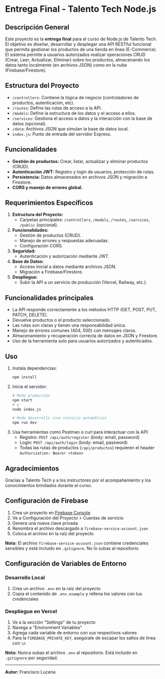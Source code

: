 # Entrega Final - Talento Tech Node.js

## Descripción General

Este proyecto es la **entrega final** para el curso de Node.js de Talento Tech. El objetivo es diseñar, desarrollar y desplegar una API RESTful funcional que permita gestionar los productos de una tienda en línea (E-Commerce). El sistema permite a usuarios autorizados realizar operaciones CRUD (Crear, Leer, Actualizar, Eliminar) sobre los productos, almacenando los datos tanto localmente (en archivos JSON) como en la nube (Firebase/Firestore).

## Estructura del Proyecto

- `/controllers`: Contiene la lógica de negocio (controladores de productos, autenticación, etc).
- `/routes`: Define las rutas de acceso a la API.
- `/models`: Define la estructura de los datos y el acceso a ellos.
- `/services`: Gestiona el acceso a datos y la interacción con la base de datos (opcional).
- `/data`: Archivos JSON que simulan la base de datos local.
- `index.js`: Punto de entrada del servidor Express.

## Funcionalidades

- **Gestión de productos:** Crear, listar, actualizar y eliminar productos (CRUD).
- **Autenticación JWT:** Registro y login de usuarios, protección de rutas.
- **Persistencia:** Datos almacenados en archivos JSON y migración a Firestore.
- **CORS y manejo de errores global.**

## Requerimientos Específicos

1. **Estructura del Proyecto:**
   - Carpetas principales: `/controllers`, `/models`, `/routes`, `/services`, `/public` (opcional).
2. **Funcionalidades:**
   - Gestión de productos (CRUD).
   - Manejo de errores y respuestas adecuadas.
   - Configuración CORS.
3. **Seguridad:**
   - Autenticación y autorización mediante JWT.
4. **Base de Datos:**
   - Acceso inicial a datos mediante archivos JSON.
   - Migración a Firebase/Firestore.
5. **Despliegue:**
   - Subir la API a un servicio de producción (Vercel, Railway, etc.).

## Funcionalidades principales

- La API responde correctamente a los métodos HTTP (GET, POST, PUT, PATCH, DELETE).
- Devuelve productos o el producto seleccionado.
- Las rutas son claras y tienen una responsabilidad única.
- Manejo de errores comunes (404, 500) con mensajes claros.
- Almacenamiento y recuperación correcta de datos en JSON y Firestore.
- Uso de la herramienta solo para usuarios autorizados y autenticados.

## Uso

1. Instala dependencias:
   ```bash
   npm install
   ```
2. Inicia el servidor:
   ```bash
   # Modo producción
   npm start
   # o
   node index.js

   # Modo desarrollo (con reinicio automático)
   npm run dev
   ```
3. Usa herramientas como Postman o curl para interactuar con la API:
   - Registro: `POST /api/auth/register` (body: email, password)
   - Login: `POST /api/auth/login` (body: email, password)
   - Todas las rutas de productos (`/api/productos`) requieren el header `Authorization: Bearer <token>`

## Agradecimientos

Gracias a Talento Tech y a los instructores por el acompañamiento y los conocimientos brindados durante el curso.

## Configuración de Firebase

1. Crea un proyecto en [Firebase Console](https://console.firebase.google.com/)
2. Ve a Configuración del Proyecto > Cuentas de servicio
3. Genera una nueva clave privada
4. Renombra el archivo descargado a `firebase-service-account.json`
5. Coloca el archivo en la raíz del proyecto

**Nota:** El archivo `firebase-service-account.json` contiene credenciales sensibles y está incluido en `.gitignore`. No lo subas al repositorio.

## Configuración de Variables de Entorno

### Desarrollo Local
1. Crea un archivo `.env` en la raíz del proyecto
2. Copia el contenido de `.env.example` y rellena los valores con tus credenciales

### Despliegue en Vercel
1. Ve a la sección "Settings" de tu proyecto
2. Navega a "Environment Variables"
3. Agrega cada variable de entorno con sus respectivos valores
4. Para la `FIREBASE_PRIVATE_KEY`, asegúrate de escapar los saltos de línea con `\n`

**Nota:** Nunca subas el archivo `.env` al repositorio. Está incluido en `.gitignore` por seguridad.

---

**Autor:** Francisco Lucena